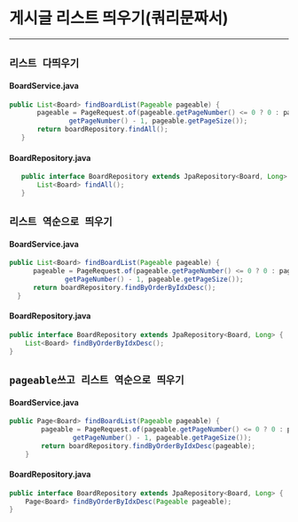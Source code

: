 # 게시글 리스트 띄우기(쿼리문짜서)
---
## ```리스트 다띄우기```
####
#### BoardService.java
~~~java
public List<Board> findBoardList(Pageable pageable) {
       pageable = PageRequest.of(pageable.getPageNumber() <= 0 ? 0 : pageable.
               getPageNumber() - 1, pageable.getPageSize());
       return boardRepository.findAll();
   }
~~~
#### BoardRepository.java
~~~java
   public interface BoardRepository extends JpaRepository<Board, Long> {
       List<Board> findAll();
   }
~~~
## ```리스트 역순으로 띄우기```
####
#### BoardService.java
~~~java
public List<Board> findBoardList(Pageable pageable) {
      pageable = PageRequest.of(pageable.getPageNumber() <= 0 ? 0 : pageable.
              getPageNumber() - 1, pageable.getPageSize());
      return boardRepository.findByOrderByIdxDesc();
  }
~~~
#### BoardRepository.java
~~~java
public interface BoardRepository extends JpaRepository<Board, Long> {
    List<Board> findByOrderByIdxDesc();
}
~~~
## ```pageable쓰고 리스트 역순으로 띄우기```
####
#### BoardService.java
~~~java
public Page<Board> findBoardList(Pageable pageable) {
        pageable = PageRequest.of(pageable.getPageNumber() <= 0 ? 0 : pageable.
                getPageNumber() - 1, pageable.getPageSize());
        return boardRepository.findByOrderByIdxDesc(pageable);
    }
~~~
#### BoardRepository.java
~~~java
public interface BoardRepository extends JpaRepository<Board, Long> {
    Page<Board> findByOrderByIdxDesc(Pageable pageable);
}
~~~
